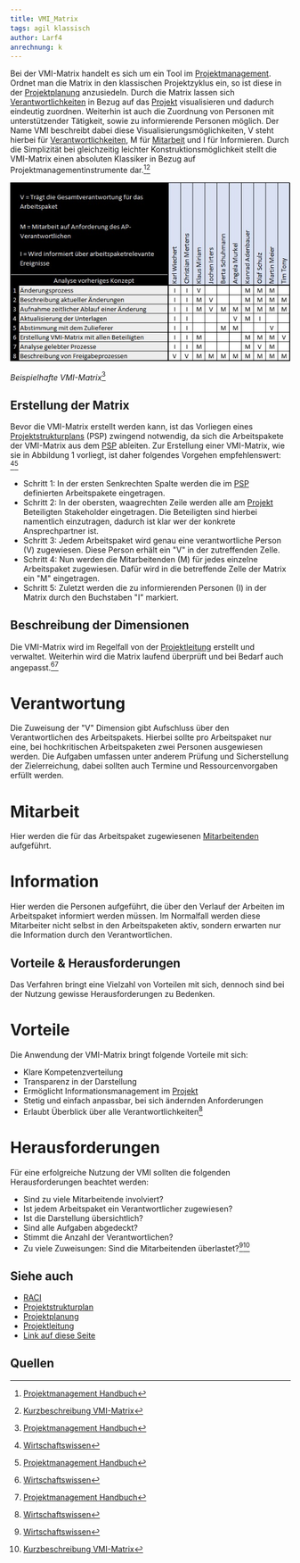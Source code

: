 ```yaml
---
title: VMI_Matrix
tags: agil klassisch
author: Larf4
anrechnung: k
---
```



Bei der VMI-Matrix handelt es sich um ein Tool im [Projektmanagement](Projektmanagement.md). Ordnet man die Matrix in den klassischen Projektzyklus ein, so ist diese in der [Projektplanung](Projektplanung.md) anzusiedeln.
Durch die Matrix lassen sich [Verantwortlichkeiten](Verantwortlichkeiten.md) in Bezug auf das [Projekt](Projekt.md) visualisieren und dadurch eindeutig zuordnen. Weiterhin ist auch die Zuordnung von Personen mit unterstützender Tätigkeit, sowie zu informierende Personen möglich.
Der Name VMI beschreibt dabei diese Visualisierungsmöglichkeiten, V steht hierbei für [Verantwortlichkeiten](Verantwortlichkeiten.md), M für [Mitarbeit](Projektmitarbeiter.md) und I für Informieren. 
Durch die Simplizität bei gleichzeitig leichter Konstruktionsmöglichkeit stellt die VMI-Matrix einen absoluten Klassiker in Bezug auf Projektmanagementinstrumente dar.[^3][^1]

![Beispielmatrix](VMI_Matrix/Bild2_VMI.jpg)

*Beispielhafte VMI-Matrix*[^3]

## Erstellung der Matrix
Bevor die VMI-Matrix erstellt werden kann, ist das Vorliegen eines [Projektstrukturplans](Projektstrukturplan.md) (PSP) zwingend notwendig, da sich die Arbeitspakete der VMI-Matrix aus dem [PSP](Projektstrukturplan.md) ableiten. 
Zur Erstellung einer VMI-Matrix, wie sie in Abbildung 1 vorliegt, ist daher folgendes Vorgehen empfehlenswert: [^5][^3]
* Schritt 1: In der ersten Senkrechten Spalte werden die im [PSP](Projektstrukturplan.md) definierten Arbeitspakete eingetragen. 
* Schritt 2: In der obersten, waagrechten Zeile werden alle am [Projekt](Projekt.md) Beteiligten Stakeholder eingetragen. Die Beteiligten sind hierbei namentlich einzutragen, dadurch ist klar wer der konkrete Ansprechpartner ist. 
* Schritt 3: Jedem Arbeitspaket wird genau eine verantwortliche Person (V) zugewiesen. Diese Person erhält ein "V" in der zutreffenden Zelle.
* Schritt 4: Nun werden die Mitarbeitenden (M) für jedes einzelne Arbeitspaket zugewiesen. Dafür wird in die betreffende Zelle der Matrix ein "M" eingetragen. 
* Schritt 5: Zuletzt werden die zu informierenden Personen (I) in der Matrix durch den Buchstaben "I" markiert.
 
## Beschreibung der Dimensionen
Die VMI-Matrix wird im Regelfall von der [Projektleitung](Projektleiter.md) erstellt und verwaltet. Weiterhin wird die Matrix laufend überprüft und bei Bedarf auch angepasst.[^5][^3]
# Verantwortung
Die Zuweisung der "V" Dimension gibt Aufschluss über den Verantwortlichen des Arbeitspakets. Hierbei sollte pro Arbeitspaket nur eine, bei hochkritischen Arbeitspaketen zwei Personen ausgewiesen werden. Die Aufgaben umfassen unter anderem Prüfung und Sicherstellung der Zielerreichung, dabei sollten auch Termine und Ressourcenvorgaben erfüllt werden. 
# Mitarbeit
Hier werden die für das Arbeitspaket zugewiesenen [Mitarbeitenden](Projektmitarbeiter.md) aufgeführt. 
# Information
Hier werden die Personen aufgeführt, die über den Verlauf der Arbeiten im Arbeitspaket informiert werden müssen. Im Normalfall werden diese Mitarbeiter nicht selbst in den Arbeitspaketen aktiv, sondern erwarten nur die Information durch den Verantwortlichen.

## Vorteile & Herausforderungen 
Das Verfahren bringt eine Vielzahl von Vorteilen mit sich, dennoch sind bei der Nutzung gewisse Herausforderungen zu Bedenken.

# Vorteile
Die Anwendung der VMI-Matrix bringt folgende Vorteile mit sich:
* Klare Kompetenzverteilung
* Transparenz in der Darstellung
* Ermöglicht Informationsmanagement im [Projekt](Projekt.md)
* Stetig und einfach anpassbar, bei sich ändernden Anforderungen
* Erlaubt Überblick über alle Verantwortlichkeiten[^5]

# Herausforderungen
Für eine erfolgreiche Nutzung der VMI sollten die folgenden Herausforderungen beachtet werden:
* Sind zu viele Mitarbeitende involviert? 
* Ist jedem Arbeitspaket ein Verantwortlicher zugewiesen?
* Ist die Darstellung übersichtlich?
* Sind alle Aufgaben abgedeckt?
* Stimmt die Anzahl der Verantwortlichen?
* Zu viele Zuweisungen: Sind die Mitarbeitenden überlastet?[^5][^1]

## Siehe auch

* [RACI](RACI.md)
* [Projektstrukturplan](Projektstrukturplan.md)
* [Projektplanung](Projektplanung.md)
* [Projektleitung](Projektleitung.md)
* [Link auf diese Seite](VMI_Matrix.md)


## Quellen

[^1]: [Kurzbeschreibung VMI-Matrix](https://www.repetico.de/card-77397561)
[^2]: [A Guide to the Project Management Body of Knowledge (PMBOK® Guide)](https://www.pmi.org/pmbok-guide-standards/foundational/PMBOK)
[^3]: [Projektmanagement Handbuch]( https://www.projektmanagementhandbuch.de/handbuch/projektplanung/vmi-matrix/)
[^4]: [Business Wissen]( https://www.business-wissen.de/produkt/4383/vmi-matrix-oder-imv-matrix-information-mitarbeit-verantwortung-der-projektmitarbeiter/)
[^5]: [Wirtschaftswissen]( https://www.wirtschaftswissen.de/marketing-vertrieb/verkauf/vertriebsmanagement/vertriebs-projekte-erfolgreich-managen-mit-der-vmi-matrix/)

